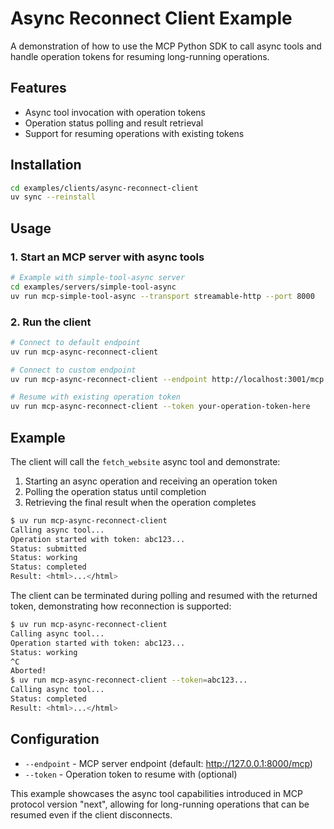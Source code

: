 # Async Reconnect Client Example

A demonstration of how to use the MCP Python SDK to call async tools and handle operation tokens for resuming long-running operations.

## Features

- Async tool invocation with operation tokens
- Operation status polling and result retrieval
- Support for resuming operations with existing tokens

## Installation

```bash
cd examples/clients/async-reconnect-client
uv sync --reinstall 
```

## Usage

### 1. Start an MCP server with async tools

```bash
# Example with simple-tool-async server
cd examples/servers/simple-tool-async
uv run mcp-simple-tool-async --transport streamable-http --port 8000
```

### 2. Run the client

```bash
# Connect to default endpoint
uv run mcp-async-reconnect-client

# Connect to custom endpoint
uv run mcp-async-reconnect-client --endpoint http://localhost:3001/mcp

# Resume with existing operation token
uv run mcp-async-reconnect-client --token your-operation-token-here
```

## Example

The client will call the `fetch_website` async tool and demonstrate:

1. Starting an async operation and receiving an operation token
2. Polling the operation status until completion
3. Retrieving the final result when the operation completes

```bash
$ uv run mcp-async-reconnect-client
Calling async tool...
Operation started with token: abc123...
Status: submitted
Status: working
Status: completed
Result: <html>...</html>
```

The client can be terminated during polling and resumed with the returned token, demonstrating how reconnection is supported:

```bash
$ uv run mcp-async-reconnect-client
Calling async tool...
Operation started with token: abc123...
Status: working
^C
Aborted!
$ uv run mcp-async-reconnect-client --token=abc123...
Calling async tool...
Status: completed
Result: <html>...</html>
```

## Configuration

- `--endpoint` - MCP server endpoint (default: <http://127.0.0.1:8000/mcp>)
- `--token` - Operation token to resume with (optional)

This example showcases the async tool capabilities introduced in MCP protocol version "next", allowing for long-running operations that can be resumed even if the client disconnects.
